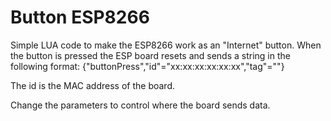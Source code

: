 # Button ESP8266

Simple LUA code to make the ESP8266 work as an "Internet" button. When the button is pressed the ESP board resets and sends a string in the following format:
{"buttonPress","id"="xx:xx:xx:xx:xx:xx","tag"=""}

The id is the MAC address of the board.

Change the parameters to control where the board sends data.
